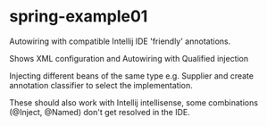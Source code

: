 spring-example01
================

Autowiring with compatible Intellij IDE 'friendly' annotations.

Shows XML configuration and Autowiring with Qualified injection

Injecting different beans of the same type e.g. Supplier<String> and create annotation classifier to select the implementation.

These should also work with Intellij intellisense, some combinations (@Inject,  @Named) don't get resolved in the IDE.

